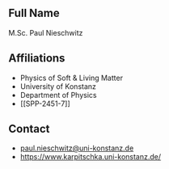 ## Full Name
M.Sc. Paul Nieschwitz

## Affiliations
- Physics of Soft & Living Matter
- University of Konstanz
- Department of Physics
- [[SPP-2451-7]]
## Contact
- paul.nieschwitz@uni-konstanz.de
- https://www.karpitschka.uni-konstanz.de/
